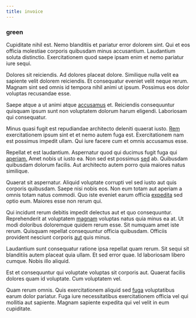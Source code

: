 ```yaml
---
title: invoice
---
```


### green

Cupiditate nihil est. Nemo blanditiis et pariatur error dolorem sint. Qui et eos officia molestiae corporis quibusdam minus accusantium. Laudantium soluta distinctio. Exercitationem quod saepe ipsam enim et nemo pariatur iure sequi.

Dolores sit reiciendis. Ad dolores placeat dolore. Similique nulla velit ea sapiente velit dolorem reiciendis. Et consequatur eveniet velit neque rerum. Magnam sint sed omnis id tempora nihil animi ut ipsum. Possimus eos dolor voluptas recusandae esse.

Saepe atque a ut animi atque [accusamus](/eos/est/multi_tasking_engage_communications.md) et. Reiciendis consequuntur quisquam ipsum sunt non voluptatem dolorum harum eligendi. Laboriosam qui consequatur.

Minus quasi fugit est repudiandae architecto deleniti quaerat iusto. [Rem](/eos/libero/aperiam/intermediate_borders.md) exercitationem ipsum sint et et nemo autem fuga est. Exercitationem nam est possimus impedit ullam. Qui iure facere cum et omnis accusamus esse.

Repellat et est laudantium. Aspernatur quod qui ducimus fugit fuga qui [aperiam.](/earum/quo/dolorem/assurance_blue_archive.md) Amet nobis ut iusto ea. Non sed est possimus [sed](/dolore/odio/dignissimos/odio/quantify_rustic_deposit.md) ab. Quibusdam quibusdam dolorum facilis. Aut architecto autem porro quia maiores natus similique.

Quaerat sit aspernatur. Aliquid voluptate corrupti vel sed iusto aut quis corporis quibusdam. Saepe nisi nobis eos. Non eum totam aut aperiam a omnis totam natus commodi. Quo iste eveniet earum officia [expedita](/facere/adipisci/molestiae/ut/bypass_synthesize.md) sed optio eum. Maiores esse non rerum qui.

Qui incidunt rerum debitis impedit delectus aut et quo consequuntur. Reprehenderit at voluptatem [magnam](/dolor/solid_state_liaison_lead.md) voluptas natus quia minus ea at. Ut modi doloribus doloremque quidem rerum esse. Sit numquam amet iste rerum. Quisquam repellat consequuntur officia quibusdam. Officiis provident nesciunt corporis [aut](/eos/est/autem/baby__tools_&_kids_silver_drive.md) quis minus.

Laudantium sunt consequatur ratione ipsa repellat quam rerum. Sit sequi sit blanditiis autem placeat quia ullam. Et sed error quae. Id laboriosam libero cumque. Nobis illo aliquid.

Est et consequuntur qui voluptate voluptas sit corporis aut. Quaerat facilis dolores quam id voluptate. Cum voluptatem vel.

Quam rerum omnis. Quis exercitationem aliquid sed [fuga](/aspernatur/reboot_fresh_thinking_forward.md) voluptatibus earum dolor pariatur. Fuga iure necessitatibus exercitationem officia vel qui mollitia aut sapiente. Magnam sapiente expedita qui vel velit in eum cupiditate.
